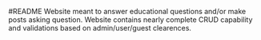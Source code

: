 #README
Website meant to answer educational questions and/or make posts asking question. Website contains nearly complete CRUD capability and validations based on admin/user/guest clearences.  
